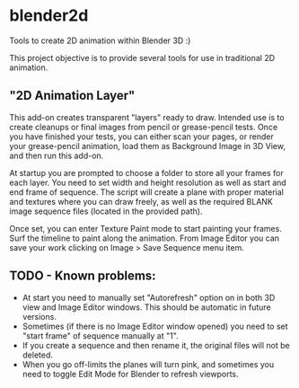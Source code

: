 # blender2d
Tools to create 2D animation within Blender 3D :)

This project objective is to provide several tools for use in traditional 2D animation.

"2D Animation Layer"
--------------------

This add-on creates transparent "layers" ready to draw. Intended use is to create cleanups or final images from pencil or grease-pencil 
tests.
Once you have finished your tests, you can either scan your pages, or render your grease-pencil animation, load them as Background Image in 3D View, and then run this add-on.

At startup you are prompted to choose a folder to store all your frames for each layer. You need to set width and height 
resolution as well as start and end frame of sequence. The script will create a plane with proper material and textures where you can draw freely, as well as the required BLANK image sequence files (located in the provided path). 

Once set, you can enter Texture Paint mode to start painting your frames. Surf the timeline to paint along the animation. From Image Editor you can save your work clicking on Image > Save Sequence menu item.

TODO - Known problems:
----------------------
* At start you need to manually set "Autorefresh" option on in both 3D view and Image Editor windows. This should be automatic in future versions.
* Sometimes (if there is no Image Editor window opened) you need to set "start frame" of sequence manually at "1".
* If you create a sequence and then rename it, the original files will not be deleted.
* When you go off-limits the planes will turn pink, and sometimes you need to toggle Edit Mode for Blender to refresh viewports.


